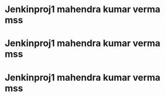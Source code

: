 # Jenkinproj1 mahendra kumar verma mss
# Jenkinproj1 mahendra kumar verma mss
# Jenkinproj1 mahendra kumar verma mss
